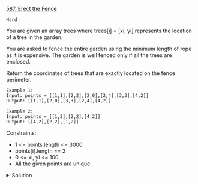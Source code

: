 [587. Erect the Fence](https://leetcode.com/problems/erect-the-fence/)

`Hard`

You are given an array trees where trees[i] = [xi, yi] represents the location of a tree in the garden.

You are asked to fence the entire garden using the minimum length of rope as it is expensive. The garden is well fenced only if all the trees are enclosed.

Return the coordinates of trees that are exactly located on the fence perimeter.

```
Example 1:
Input: points = [[1,1],[2,2],[2,0],[2,4],[3,3],[4,2]]
Output: [[1,1],[2,0],[3,3],[2,4],[4,2]]

Example 2:
Input: points = [[1,2],[2,2],[4,2]]
Output: [[4,2],[2,2],[1,2]]
```

Constraints:

- 1 <= points.length <= 3000
- points[i].length == 2
- 0 <= xi, yi <= 100
- All the given points are unique.

<details>
<summary>Solution</summary>

`Approach 3: Monotone Chain`

[Leetcode Solution](https://leetcode.com/problems/erect-the-fence/solution/)
[Lee215](https://leetcode.com/problems/erect-the-fence/discuss/103306/C%2B%2B-and-Python-easy-wiki-solution)
[YT 587. Erect the Fence - Day 19/30 Leetcode November Challenge](https://www.youtube.com/watch?v=uIxl6lrNBi8)
</details>